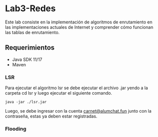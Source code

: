# Lab3-Redes

Este lab consiste en la implementación de algoritmos de enrutamiento en las implementaciones actuales de 
Internet y comprender cómo funcionan las tablas de enrutamiento.

## Requerimientos

- Java SDK 11/17
- Maven

### LSR 

Para ejecutar el algoritmo lsr se debe ejecutar el archivo .jar yendo a la carpeta cd lsr y luego ejecutar el siguiente comando.

```
java -jar ./lsr.jar
```
Luego, se debe ingresar con la cuenta carnet@alumchat.fun junto con la contraseña, estas ya deben estar registradas.

### Flooding



